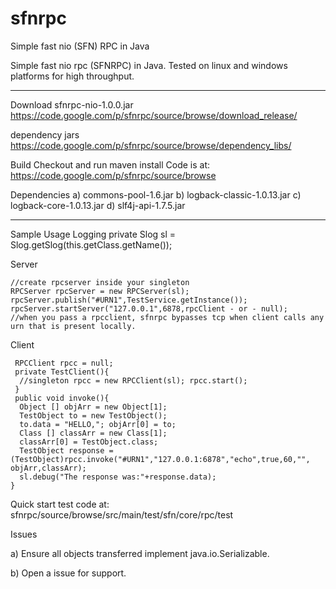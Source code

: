 # sfnrpc
Simple fast nio (SFN) RPC in Java

Simple fast nio rpc (SFNRPC) in Java. Tested on linux and windows platforms for high throughput.

<hr size="1"/>

Download
sfnrpc-nio-1.0.0.jar
https://code.google.com/p/sfnrpc/source/browse/download_release/

dependency jars
https://code.google.com/p/sfnrpc/source/browse/dependency_libs/

Build
Checkout and run maven install Code is at: https://code.google.com/p/sfnrpc/source/browse

Dependencies
a) commons-pool-1.6.jar b) logback-classic-1.0.13.jar c) logback-core-1.0.13.jar d) slf4j-api-1.7.5.jar

<hr size="1"/>

Sample Usage
Logging
private Slog sl = Slog.getSlog(this.getClass.getName());

Server
```
//create rpcserver inside your singleton 
RPCServer rpcServer = new RPCServer(sl); 
rpcServer.publish("#URN1",TestService.getInstance()); 
rpcServer.startServer("127.0.0.1",6878,rpcClient - or - null); 
//when you pass a rpcclient, sfnrpc bypasses tcp when client calls any urn that is present locally.
```

Client
``` 
 RPCClient rpcc = null; 
 private TestClient(){
  //singleton rpcc = new RPCClient(sl); rpcc.start(); 
 } 
 public void invoke(){ 
  Object [] objArr = new Object[1]; 
  TestObject to = new TestObject(); 
  to.data = "HELLO,"; objArr[0] = to; 
  Class [] classArr = new Class[1]; 
  classArr[0] = TestObject.class; 
  TestObject response = (TestObject)rpcc.invoke("#URN1","127.0.0.1:6878","echo",true,60,"", objArr,classArr); 
  sl.debug("The response was:"+response.data); 
}

```

Quick start test code at:
sfnrpc/source/browse/src/main/test/sfn/core/rpc/test

Issues

a) Ensure all objects transferred implement java.io.Serializable. 

b) Open a issue for support.

